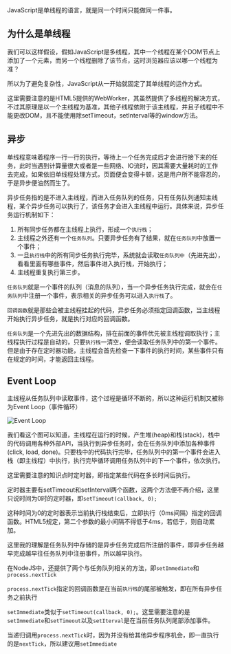 JavaScript是单线程的语言，就是同一个时间只能做同一件事。

## 为什么是单线程

我们可以这样假设，假如JavaScript是多线程，其中一个线程在某个DOM节点上添加了一个元素，而另一个线程删除了该节点，这时浏览器应该以哪一个线程为准？

所以为了避免复杂性，JavaScript从一开始就固定了其单线程的运作方式。

这里需要注意的是HTML5提供的WebWorker，其虽然提供了多线程的解决方式，不过其原理是以一个主线程为基准，其他子线程依附于该主线程，并且子线程中不能更改DOM，且不能使用除setTimeout，setInterval等的window方法。

## 异步

单线程意味着程序一行一行的执行，等待上一个任务完成后才会进行接下来的任务，此时当遇到计算量很大或者是一些网络、IO流时，因其需要大量耗时的工作去完成，如果依旧单线程处理方式，页面便会变得卡顿，这是用户所不能容忍的，于是异步便油然而生了。

异步任务指的是不进入主线程，而进入任务队列的任务，只有任务队列通知主线程，某个异步任务可以执行了，该任务才会进入主线程中运行。具体来说，异步任务运行机制如下：

1. 所有同步任务都在主线程上执行，形成一个`执行栈`；
2. 主线程之外还有一个`任务队列`。只要异步任务有了结果，就在`任务队列`中放置一个事件；
3. 一旦`执行栈`中的所有同步任务执行完毕，系统就会读取`任务队列中`（先进先出），看看里面有哪些事件，然后事件进入执行栈，开始执行；
4. 主线程重复执行第三步。

`任务队列`就是一个事件的队列（消息的队列），当一个异步任务执行完成，就会在`任务队列`中注册一个事件，表示相关的异步任务可以进入`执行栈`了。

`回调函数`就是那些会被主线程挂起的代码，异步任务必须指定回调函数，当主线程开始执行异步任务，就是执行对应的回调函数。

`任务队列`是一个先进先出的数据结构，排在前面的事件优先被主线程调取执行；主线程执行过程是自动的，只要`执行栈`一清空，便会读取任务队列中的第一个事件。但是由于存在定时器功能，主线程会首先检查一下事件的执行时间，某些事件只有在规定的时间，才能返回主线程。

## Event Loop

主线程从任务队列中读取事件，这个过程是循环不断的，所以这种运行机制又被称为Event Loop（事件循环）

![Event Loop](../../images/async/event-loop.png)

我们看这个图可以知道，主线程在运行的时候，产生堆(heap)和栈(stack)，栈中的代码调用各种外部API，当执行到异步任务时，会在任务队列中添加各种事件(click, load, done)。只要栈中的代码执行完毕，任务队列中的第一个事件会进入栈（即主线程）中执行，执行完毕循环调用任务队列中的下一个事件，依次执行。

这里需要注意的知识点时定时器，即指定某些代码在多长时间后执行。

定时器主要有setTimeout和setInterval两个函数，这两个方法便不再介绍，这里只说时间为0时的定时器，即`setTimeout(callback, 0);`

这种时间为0的定时器表示当前执行栈结束后，立即执行（0ms间隔）指定的回调函数。HTML5规定，第二个参数的最小间隔不得低于4ms，若低于，则自动累加。

这里我的理解是任务队列中存储的是异步任务完成后所注册的事件，即异步任务越早完成越早往任务队列中注册事件，所以越早执行。

在NodeJS中，还提供了两个与任务队列相关的方法，即`setImmediate`和`process.nextTick`

`process.nextTick`指定的回调函数是在当前`执行栈`的尾部被触发，即在所有异步任务之前执行

`setImmediate`类似于`setTimeout(callback, 0);`。这里需要注意的是`setImmediate`和`setTimeout`以及`setIterval`是在当前任务队列尾部添加事件。

当递归调用`process.nextTick`时，因为并没有给其他异步程序机会，即一直执行的是`nextTick`，所以建议用`setImmediate`
